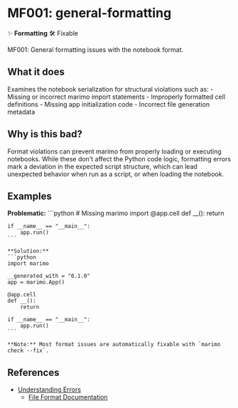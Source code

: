 # MF001: general-formatting

✨ **Formatting** 🛠️ Fixable

MF001: General formatting issues with the notebook format.

## What it does

Examines the notebook serialization for structural violations such as:
    - Missing or incorrect marimo import statements
    - Improperly formatted cell definitions
    - Missing app initialization code
    - Incorrect file generation metadata

## Why is this bad?

Format violations can prevent marimo from properly loading or executing
    notebooks. While these don't affect the Python code logic, formatting errors
    mark a deviation in the expected script structure, which can lead unexpected
    behavior when run as a script, or when loading the notebook.

## Examples

**Problematic:**
    ```python
    # Missing marimo import
    @app.cell
    def __():
        return

    if __name__ == "__main__":
        app.run()
    ```

    **Solution:**
    ```python
    import marimo

    __generated_with = "0.1.0"
    app = marimo.App()

    @app.cell
    def __():
        return

    if __name__ == "__main__":
        app.run()
    ```

    **Note:** Most format issues are automatically fixable with `marimo check --fix`.

## References

- [Understanding Errors](https://docs.marimo.io/guides/understanding_errors/)
    - [File Format Documentation](https://docs.marimo.io/guides/coming_from/jupyter/#marimo-file-format)

